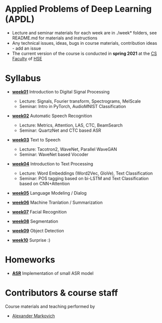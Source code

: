 # Applied Problems of Deep Learning (APDL)
- Lecture and seminar materials for each week are in ./week* folders, see README.md for materials and instructions
- Any technical issues, ideas, bugs in course materials, contribution ideas - add an issue
- The current version of the course is conducted in **spring 2021** at the [CS Faculty](https://cs.hse.ru/en/) of [HSE](https://www.hse.ru/en/)

# Syllabus

- [__week01__](./week01) Introduction to Digital Signal Processing
  - Lecture: Signals, Fourier transform, Spectrograms, MelScale
  - Seminar: Intro in PyTorch, AudioMNIST Classification
  
- [__week02__](./week02) Automatic Speech Recognition
  - Lecture: Metrics, Attention, LAS, CTC, BeamSearch
  - Seminar: QuartzNet and CTC based ASR

- [__week03__](./week03) Text to Speech
  - Lecture: Tacotron2, WaveNet, Parallel WaveGAN
  - Seminar: WaveNet based Vocoder

- [__week04__](./week04) Introduction to Text Processing
  - Lecture: Word Embeddings (Word2Vec, GloVe), Text Classification
  - Seminar: POS tagging based on bi-LSTM and Text Classification based on CNN+Attention

- [__week05__](./week05) Language Modeling / Dialog

- [__week06__](./week06) Machine Tranlation / Summarization

- [__week07__](./week07) Facial Recognition

- [__week08__](./week08) Segmentation

- [__week09__](./week09) Object Detection

- [__week10__](./week10) Surprise :)


# Homeworks
- [__ASR__](./week02/homework.ipynb)
  Implementation of small ASR model
  
# Contributors & course staff
Course materials and teaching performed by
- [Alexander Markovich](https://t.me/markovka17)
